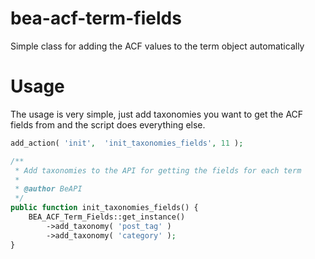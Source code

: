 # bea-acf-term-fields
Simple class for adding the ACF values to the term object automatically

# Usage 

The usage is very simple, just add taxonomies you want to get the ACF fields from and the script does everything else.

```php
add_action( 'init',  'init_taxonomies_fields', 11 );

/**
 * Add taxonomies to the API for getting the fields for each term
 *
 * @author BeAPI
 */
public function init_taxonomies_fields() {
	BEA_ACF_Term_Fields::get_instance()
		->add_taxonomy( 'post_tag' )
		->add_taxonomy( 'category' );
}